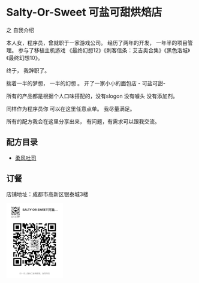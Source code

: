 # Salty-Or-Sweet 可盐可甜烘焙店

之   自我介绍

本人女，程序员，曾就职于一家游戏公司。
经历了两年的开发， 一年半的项目管理。 
参与了移植主机游戏 《最终幻想12》《刺客信条：艾吉奥合集》《黑色洛城》《最终幻想10》。


终于， 我辞职了。 

揣着一半的梦想， 一半的幻想 。 开了一家小小的面包店 - 可盐可甜-

所有的产品都是根据个人口味搭配的，没有slogon 没有噱头 没有添加剂。 

同样作为程序员你 可以在这里任意点单。 我尽量满足。 

所有的配方我会在这里分享出来， 有问题，有需求可以跟我交流。

## 配方目录

* [柔风吐司](https://github.com/SaltyOrSweet/Salty-Or-Sweet/blob/master/%E6%9F%94%E9%A3%8E%E5%90%90%E5%8F%B8.md)

## 订餐

店铺地址：成都市高新区银泰城3楼

<img src="https://github.com/SaltyOrSweet/Salty-Or-Sweet/blob/master/image/wx.jpg" height="30%" width="30%">


